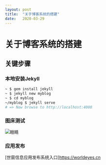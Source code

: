 ```yaml
---
layout: post
title:  "关于博客系统的搭建"
date:   2020-03-29
---
```


# 关于博客系统的搭建

## 关键步骤

### 本地安装Jekyll

```bash
~ $ gem install jekyll
~ $ jekyll new myblog
~ $ cd myblog
~/myblog $ jekyll serve
# => Now browse to http://localhost:4000
```

### 图床测试

![眼睛](http://images.worldeyes.cn/images/2020/04/02/432c9d51c19c249a71bc33d5f960dd21.md.jpg)

### 应用发布

[世窗信息应用发布系统入口]https://worldeyes.cn

